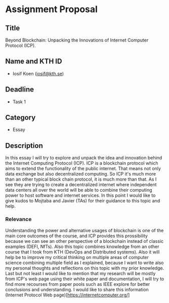 # Assignment Proposal

## Title
Beyond Blockchain: Unpacking the Innovations of Internet Computer Protocol (ICP).

## Name and KTH ID
* Iosif Koen (iosif@kth.se)

## Deadline
* Task 1

## Category
* Essay

## Description
In this essay I will try to explore and unpack the idea and innovation behind the Internet Computing Protocol (ICP). ICP is a blockchain protocol which aims to extend the functionality of the public internet. That means not only data exchange but also decentralized computing. So ICP it's much more than an other typical block chain protocol, it is much more than that. As I see they are trying to create a decentralized internet where independent data centers all over the world will be able to combine their computing power to host software and internet services. In this point I would like to give kudos to Mojtaba and Javier (TAs) for their guidance to this topic and help.

### Relevance
Understanding the power and alternative usages of blockchain is one of the main core outcomes of the course, and ICP provides this prossibility because we can see an other perspective of a blockchain instead of classic examples (DEFI, NfTs). Also this topic combines knowledge from an other course that I took from KTH (DevOps and Distributed systems). Also it will help be to improve my critical thinking on multiple areas of computer science combining multiple field as I explained, because I want to write also my personal thoughts and reflections on this topic with my prior knowledge. Last but not least I would like to mention that my research will be mostly from ICP's web page using their white paper and documentation, I will try to find more recourses from paper pools such as IEEE explore for better conclusions and understanding.
I would like to share this information (Internet Protocol Web page)[https://internetcomputer.org/]